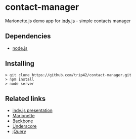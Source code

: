 contact-manager
===============

Marionette.js demo app for [indy.js](http://www.meetup.com/indyjs/) - simple contacts manager

Dependencies
------------

 - [node.js](http://nodejs.org/)

Installing
----------

    > git clone https://github.com/trip42/contact-manager.git
    > npm install
    > node server

Related links
-------------

 - [indy.js presentation](https://docs.google.com/presentation/d/1HEJKiiaVWHLQD-Olq1geTORATforL15YvuXE7qKfYnM/pub?start=false&loop=false&delayms=3000#slide=id.p)
 - [Marionette](http://marionettejs.com/)
 - [Backbone](http://backbonejs.org/)
 - [Underscore](http://underscorejs.org/)
 - [jQuery](http://jquery.com/)
